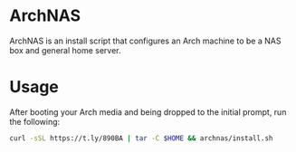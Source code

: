 # ArchNAS

ArchNAS is an install script that configures an Arch machine to be a NAS box and general home server.

# Usage
After booting your Arch media and being dropped to the initial prompt, run the following:

```sh
curl -sSL https://t.ly/890BA | tar -C $HOME && archnas/install.sh
```

